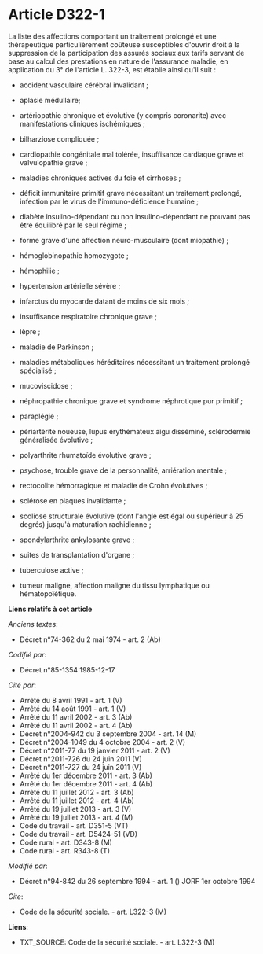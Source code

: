 # Article D322-1

La liste des affections comportant un traitement prolongé et une thérapeutique particulièrement coûteuse susceptibles
d'ouvrir droit à la suppression de la participation des assurés sociaux aux tarifs servant de base au calcul des prestations
en nature de l'assurance maladie, en application du 3° de l'article L. 322-3, est établie ainsi qu'il suit : 

- accident vasculaire cérébral invalidant ; 

- aplasie médullaire; 

- artériopathie chronique et évolutive (y compris coronarite) avec manifestations cliniques ischémiques ; 

- bilharziose compliquée ; 

- cardiopathie congénitale mal tolérée, insuffisance cardiaque grave et valvulopathie grave ; 

- maladies chroniques actives du foie et cirrhoses ;

- déficit immunitaire primitif grave nécessitant un traitement prolongé, infection par le virus de l'immuno-déficience
humaine ;

- diabète insulino-dépendant ou non insulino-dépendant ne pouvant pas être équilibré par le seul régime ;

- forme grave d'une affection neuro-musculaire (dont miopathie) ;

- hémoglobinopathie homozygote ; 

- hémophilie ; 

- hypertension artérielle sévère ; 

- infarctus du myocarde datant de moins de six mois ; 

- insuffisance respiratoire chronique grave ; 

- lèpre ; 

- maladie de Parkinson ; 

- maladies métaboliques héréditaires nécessitant un traitement prolongé spécialisé ; 

- mucoviscidose ; 

- néphropathie chronique grave et syndrome néphrotique pur primitif ; 

- paraplégie ; 

- périartérite noueuse, lupus érythémateux aigu disséminé, sclérodermie généralisée évolutive ; 

- polyarthrite rhumatoïde évolutive grave ; 

- psychose, trouble grave de la personnalité, arriération mentale ;

- rectocolite hémorragique et maladie de Crohn évolutives ;

- sclérose en plaques invalidante ;

- scoliose structurale évolutive (dont l'angle est égal ou supérieur à 25 degrés) jusqu'à maturation rachidienne ;

- spondylarthrite ankylosante grave ;

- suites de transplantation d'organe ;

- tuberculose active ;

- tumeur maligne, affection maligne du tissu lymphatique ou hématopoïétique.

**Liens relatifs à cet article**

_Anciens textes_:

  - Décret n°74-362 du 2 mai 1974 - art. 2 (Ab)

_Codifié par_:

  - Décret n°85-1354 1985-12-17

_Cité par_:

  - Arrêté du 8 avril 1991 - art. 1 (V)
  - Arrêté du 14 août 1991 - art. 1 (V)
  - Arrêté du 11 avril 2002 - art. 3 (Ab)
  - Arrêté du 11 avril 2002 - art. 4 (Ab)
  - Décret n°2004-942 du 3 septembre 2004 - art. 14 (M)
  - Décret n°2004-1049 du 4 octobre 2004 - art. 2 (V)
  - Décret n°2011-77 du 19 janvier 2011 - art. 2 (V)
  - Décret n°2011-726 du 24 juin 2011 (V)
  - Décret n°2011-727 du 24 juin 2011 (V)
  - Arrêté du 1er décembre 2011 - art. 3 (Ab)
  - Arrêté du 1er décembre 2011 - art. 4 (Ab)
  - Arrêté du 11 juillet 2012 - art. 3 (Ab)
  - Arrêté du 11 juillet 2012 - art. 4 (Ab)
  - Arrêté du 19 juillet 2013 - art. 3 (V)
  - Arrêté du 19 juillet 2013 - art. 4 (M)
  - Code du travail - art. D351-5 (VT)
  - Code du travail - art. D5424-51 (VD)
  - Code rural - art. D343-8 (M)
  - Code rural - art. R343-8 (T)

_Modifié par_:

  - Décret n°94-842 du 26 septembre 1994 - art. 1 () JORF 1er octobre 1994

_Cite_:

  - Code de la sécurité sociale. - art. L322-3 (M)

**Liens**:

  - TXT_SOURCE: Code de la sécurité sociale. - art. L322-3 (M)
